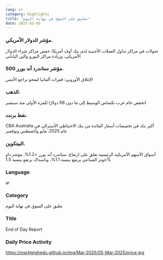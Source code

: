 ```yaml
---
lang: ar
category: Highlights
title: "تعليق على السوق في نهاية اليوم"
date: 2025-03-05
---
```


### مؤشر الدولار الأمريكي.

تحولات في مراكز تداول العملات الأجنبية لدى بنك أوف أمريكا: خفض مراكز شراء الدولار الأمريكي، وزيادة مراكز اليورو والين الياباني


### مؤشر ستاندرد آند بورز 500.

الإغلاق الأوروبي: قفزات ألمانيا لتمحو تراجع الأمس

### الذهب.

انخفض خام غرب تكساس الوسيط إلى ما دون 66 دولارًا للمرة الأولى منذ سبتمبر

### نفط برنت.

CBA Australia أكبر بنك في تخفيضات أسعار الفائدة من بنك الاحتياطي الأسترالي في عام 2025: مايو وأغسطس ونوفمبر

### البيتكوين.

أسواق الأسهم الأمريكية الرئيسية تغلق على ارتفاع. ستاندرد آند بورز +1.2%. مؤشر داو جونز الصناعي يرتفع بنسبة 1.1%، وناسداك يرتفع بنسبة 1.5%

### Language

ar

### Category

تعليق على السوق في نهاية اليوم

### Title

End of Day Report

### Daily Price Activity

https://markleighedu.github.io/img/Mar-2025/05-Mar-2025/price.jpg

